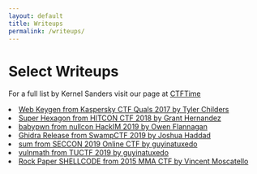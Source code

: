 ```yaml
---
layout: default
title: Writeups
permalink: /writeups/
---
```


<div class="col-lg-7 offset-md-3">
    <div class="card">
        <h1 class="card-title">Select Writeups</h1>
        <p>For a full list by Kernel Sanders
        visit our page at <a href ="https://ctftime.org/team/397">CTFTime</a></p>
        <li><a href="https://github.com/inukai132/ctfWriteups/blob/master/2017/kaspersky/700WebKeygen.md">Web Keygen from Kaspersky CTF Quals 2017 by Tyler Childers</a></li>
        <li><a href="https://hernan.de/blog/2018/10/30/super-hexagon-a-journey-from-el0-to-s-el3/">Super Hexagon from HITCON CTF 2018 by Grant Hernandez</a></li>
        <li><a href="https://github.com/owenflannagan/CTF-Writeups/tree/master/hackim19/babypwn">babypwn from nullcon HackIM 2019 by Owen Flannagan</a></li>
        <li><a href="https://github.com/joshuahaddad/CTF_WriteUps/blob/master/SwampCtf/swampGhidra.md">Ghidra Release from SwampCTF 2019 by Joshua Haddad</a></li>
        <li><a href="https://github.com/guyinatuxedo/nightmare/tree/master/modules/17-stack_pivot/seccon19_sum">sum from SECCON 2019 Online CTF by guyinatuxedo</a></li>
        <li><a href="https://github.com/guyinatuxedo/ctf/tree/master/tu19/vulnmath">vulnmath from TUCTF 2019 by guyinatuxedo</a></li>
        <li><a href="http://vmoscatello.com/blog/2015/09/08/mma-ctf-rock-paper-shellcode/">Rock Paper SHELLCODE from 2015 MMA CTF by Vincent Moscatello</a></li>
    </div>
